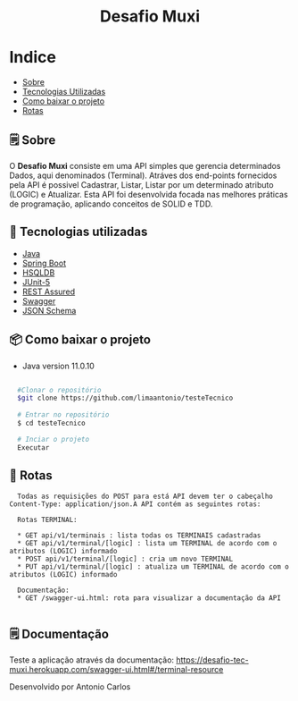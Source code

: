 <h1 align="center">
  Desafio Muxi
</h1>

# Indice
- [Sobre](#-Sobre)
- [Tecnologias Utilizadas](#-tecnologias-Utilizadas)
- [Como baixar o projeto](#-como-baixar-o-projeto)
- [Rotas](#-rotas)


## 🗒 Sobre


O **Desafio Muxi** consiste em uma API
simples que gerencia determinados Dados, aqui denominados (Terminal). Atráves dos end-points fornecidos pela API é possivel Cadastrar, Listar, Listar por um determinado atributo (LOGIC) e Atualizar. Esta API foi desenvolvida focada nas melhores práticas de programação, aplicando conceitos de SOLID e TDD.

## 🔗  Tecnologias utilizadas

- [Java](https://www.java.com/pt-BR/')
- [Spring Boot](https://spring.io/projects/spring-boot')
- [HSQLDB](http://hsqldb.org/')
- [JUnit-5](https://junit.org/junit5/')
- [REST Assured](https://rest-assured.io/')
- [Swagger](https://swagger.io/specification/')
- [JSON Schema](https://json-schema.org/')

## 📦 Como baixar o projeto

* Java version 11.0.10

```bash

  #Clonar o repositório
  $git clone https://github.com/limaantonio/testeTecnico
  
  # Entrar no repositório
  $ cd testeTecnico

  # Inciar o projeto
  Executar

```

## 🚀 Rotas

```
  Todas as requisições do POST para está API devem ter o cabeçalho Content-Type: application/json.A API contém as seguintes rotas:
  
  Rotas TERMINAL:
  
  * GET api/v1/terminais : lista todas os TERMINAIS cadastradas
  * GET api/v1/terminal/[logic] : lista um TERMINAL de acordo com o atributos (LOGIC) informado
  * POST api/v1/terminal/[logic] : cria um novo TERMINAL
  * PUT api/v1/terminal/[logic] : atualiza um TERMINAL de acordo com o atributos (LOGIC) informado

  Documentação:
  * GET /swagger-ui.html: rota para visualizar a documentação da API
  
```

## 🗒 Documentação

Teste a aplicação através da documentação: https://desafio-tec-muxi.herokuapp.com/swagger-ui.html#/terminal-resource



Desenvolvido por Antonio Carlos
